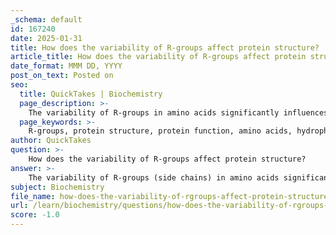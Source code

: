 ```yaml
---
_schema: default
id: 167240
date: 2025-01-31
title: How does the variability of R-groups affect protein structure?
article_title: How does the variability of R-groups affect protein structure?
date_format: MMM DD, YYYY
post_on_text: Posted on
seo:
  title: QuickTakes | Biochemistry
  page_description: >-
    The variability of R-groups in amino acids significantly influences protein structure and function through chemical properties, folding, interactions, and adaptations to environments.
  page_keywords: >-
    R-groups, protein structure, protein function, amino acids, hydrophobic, hydrophilic, folding, stability, chemical properties, disulfide bridges, ionic bonds, hydrogen bonds, enzymes, active sites, structural proteins, biochemical reactions, variability, adaptation, extreme environments
author: QuickTakes
question: >-
    How does the variability of R-groups affect protein structure?
answer: >-
    The variability of R-groups (side chains) in amino acids significantly affects protein structure and function in several ways:\n\n1. **Chemical Properties**: R-groups can be classified as hydrophobic, hydrophilic, acidic, or basic. This classification influences how amino acids interact with each other and with their environment. For instance, hydrophobic R-groups tend to cluster in the interior of proteins, away from the aqueous environment, while hydrophilic R-groups are often found on the surface, facilitating interactions with water and other molecules.\n\n2. **Folding and Stability**: The interactions between R-groups are crucial for the folding of proteins into their functional three-dimensional shapes. These interactions include:\n   - **Hydrophobic Interactions**: Nonpolar R-groups aggregate to minimize their exposure to water, which stabilizes the protein's structure.\n   - **Hydrogen Bonds**: Polar R-groups can form hydrogen bonds with each other or with the backbone of the protein, contributing to secondary structures like alpha-helices and beta-pleated sheets.\n   - **Ionic Bonds**: Charged R-groups can form ionic bonds, which can stabilize the protein structure, especially in the tertiary and quaternary levels.\n   - **Disulfide Bridges**: Cysteine residues can form covalent bonds (disulfide bridges) that provide additional stability to the protein structure.\n\n3. **Influence on Protein Function**: The specific arrangement and properties of R-groups determine the protein's functionality. For example:\n   - Enzymes have active sites formed by specific R-groups that interact with substrates, facilitating biochemical reactions.\n   - Structural proteins rely on the properties of their R-groups to maintain integrity and support cellular structures.\n\n4. **Variability and Adaptation**: The diversity of R-groups allows for a wide range of protein structures and functions, enabling organisms to adapt to different environments and perform various biological roles. For instance, proteins in extreme environments may have R-groups that confer stability under high temperatures or extreme pH levels.\n\nIn summary, the variability of R-groups is fundamental to the complexity of protein structure and function. The unique properties of each R-group influence how proteins fold, their stability, and their interactions with other molecules, ultimately determining their biological roles.
subject: Biochemistry
file_name: how-does-the-variability-of-rgroups-affect-protein-structure.md
url: /learn/biochemistry/questions/how-does-the-variability-of-rgroups-affect-protein-structure
score: -1.0
---
```


&nbsp;